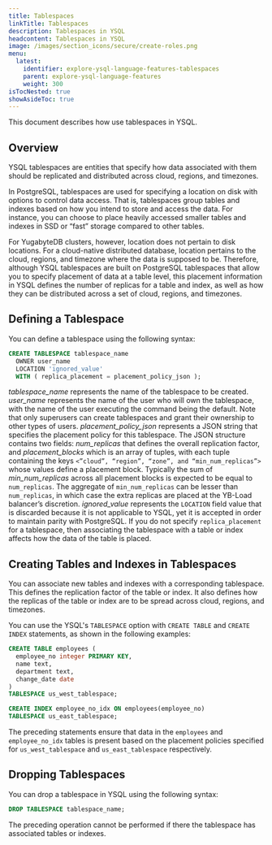 ```yaml
---
title: Tablespaces
linkTitle: Tablespaces
description: Tablespaces in YSQL
headcontent: Tablespaces in YSQL
image: /images/section_icons/secure/create-roles.png
menu:
  latest:
    identifier: explore-ysql-language-features-tablespaces
    parent: explore-ysql-language-features
    weight: 300
isTocNested: true
showAsideToc: true
---
```


This document describes how use tablespaces in YSQL.

## Overview

YSQL tablespaces are entities that specify how data associated with them should be replicated and distributed across cloud, regions, and timezones.

In PostgreSQL, tablespaces are used for specifying a location on disk with options to control data access. That is, tablespaces group tables and indexes based on how you intend to store and access the data. For instance, you can choose to place heavily accessed smaller tables and indexes in SSD or “fast” storage compared to other tables.

For YugabyteDB clusters, however, location does not pertain to disk locations. For a cloud-native distributed database, location pertains to the cloud, regions, and timezone where the data is supposed to be. Therefore, although YSQL tablespaces are built on PostgreSQL tablespaces that allow you to specify placement of data at a table level, this placement information in YSQL defines the number of replicas for a table and index, as well as how they can be distributed across a set of cloud, regions, and timezones. 

## Defining a Tablespace

You can define a tablespace using the following syntax:

```sql
CREATE TABLESPACE tablespace_name 
  OWNER user_name
  LOCATION 'ignored_value'
  WITH ( replica_placement = placement_policy_json );
```

*tablespace_name* represents the name of the tablespace to be created. *user_name* represents the name of the user who will own the tablespace, with the name of the user executing the command being the default. Note that only superusers can create tablespaces and grant their ownership to other types of users. *placement_policy_json* represents a JSON string that specifies the placement policy for this tablespace. The JSON structure contains two fields: *num_replicas* that defines the overall replication factor, and *placement_blocks* which is an array of tuples, with each tuple containing the keys `<”cloud”, “region”, “zone”, and “min_num_replicas”>` whose values define a placement block. Typically the sum of *min_num_replicas* across all placement blocks is expected to be equal to `num_replicas`. The aggregate of `min_num_replicas` can be lesser than `num_replicas`, in which case the extra replicas are placed at the YB-Load balancer’s discretion. *ignored_value* represents the `LOCATION` field value that is discarded because it is not applicable to YSQL, yet it is accepted in order to maintain parity with PostgreSQL. If you do not specify `replica_placement` for a tablespace, then associating the tablespace with a table or index affects how the data of the table is placed.       

## Creating Tables and Indexes in Tablespaces

You can associate new tables and indexes with a corresponding tablespace. This defines the replication factor of the table or index. It also defines how the replicas of the table or index are to be spread across cloud, regions, and timezones.

You can use the YSQL's `TABLESPACE` option with `CREATE TABLE` and `CREATE INDEX` statements, as shown in the following examples:

```sql
CREATE TABLE employees (
  employee_no integer PRIMARY KEY,
  name text,
  department text,
  change_date date
)
TABLESPACE us_west_tablespace;
```

```sql
CREATE INDEX employee_no_idx ON employees(employee_no) 
TABLESPACE us_east_tablespace;
```

The preceding statements ensure that data in the `employees` and `employee_no_idx` tables is present based on the placement policies specified for `us_west_tablespace` and `us_east_tablespace` respectively.

## Dropping Tablespaces

You can drop a tablespace in YSQL using the following syntax:

```sql
DROP TABLESPACE tablespace_name;
```

The preceding operation cannot be performed if there the tablespace has associated tables or indexes.